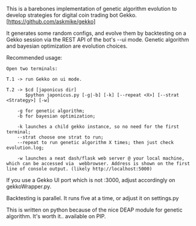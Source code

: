 This is a barebones implementation of genetic algorithm evolution to develop strategies for digital coin trading bot Gekko. [https://github.com/askmike/gekko]

It generates some random configs, and evolve them by backtesting on a Gekko session via the REST API of the bot's --ui mode. Genetic algorithm and bayesian optimization are evolution choices.

Recommended usage:
```
Open two terminals:

T.1 -> run Gekko on ui mode.

T.2 -> $cd [japonicus dir]
       $python japonicus.py [-g|-b] [-k] [--repeat <X>] [--strat <Strategy>] [-w]
       
    -g for genetic algorithm;
    -b for bayesian optimization;

    -k launches a child gekko instance, so no need for the first terminal;
    --strat choose one strat to run;
    --repeat to run genetic algorithm X times; then just check evolution.log;
    
    -w launches a neat dash/flask web server @ your local machine, which can be accessed via  webbrowser. Address is shown on the first line of console output. (likely http://localhost:5000)
```
If you use a Gekko UI port which is not :3000, adjust accordingly on gekkoWrapper.py.

Backtesting is parallel. It runs five at a time, or adjust it on settings.py

This is written on python because of the nice DEAP module for genetic algorithm. It's worth it.. available on PIP.

